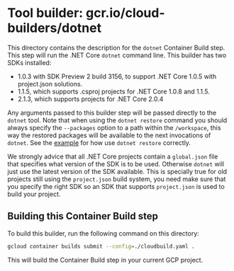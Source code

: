 # Tool builder: gcr.io/cloud-builders/dotnet

This directory contains the description for the `dotnet` Container Build step.
This step will run the .NET Core `dotnet` command line. This builder has two
SDKs installed:

+ 1.0.3 with SDK Preview 2 build 3156, to support .NET Core 1.0.5 with
  project.json solutions.
+ 1.1.5, which supports .csproj projects for .NET Core 1.0.8 and 1.1.5.
+ 2.1.3, which supports projects for .NET Core 2.0.4

Any arguments passed to this builder step will be passed directly to the
`dotnet` tool. Note that when using the `dotnet restore` command you should
always specify the `--packages` option to a path within the `/workspace`, this
way the restored packages will be available to the next invocations of `dotnet`.
See the [example](examples/TestApp/cloudbuild.yaml) for how use `dotnet restore`
correctly.

We strongly advice that all .NET Core projects contain a `global.json` file that
specifies what version of the SDK is to be used. Otherwise `dotnet` will just
use the latest version of the SDK available. This is specially true for old
projects still using the `project.json` build system, you need make sure that
you specify the right SDK so an SDK that supports `project.json` is used to
build your project.

## Building this Container Build step

To build this builder, run the following command on this directory:

```bash
gcloud container builds submit --config=./cloudbuild.yaml .
```

This will build the Container Build step in your current GCP project.
